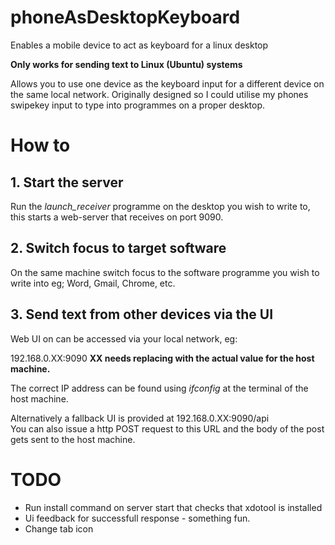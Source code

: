 # phoneAsDesktopKeyboard
Enables a mobile device to act as keyboard for a linux desktop

__Only works for sending text to Linux (Ubuntu) systems__

Allows you to use one device as the keyboard input for a different device on the same local network. 
Originally designed so I could utilise my phones swipekey input to type into programmes on a proper desktop.

# How to

## 1. Start the server
Run the *launch_receiver* programme on the desktop you wish to write to, this starts a web-server that receives on port 9090.

## 2. Switch focus to target software
On the same machine switch focus to the software programme you wish to write into eg; Word, Gmail, Chrome, etc.

## 3. Send text from other devices via the UI
Web UI on can be accessed via your local network, eg:

192.168.0.XX:9090       __XX needs replacing with the actual value for the host machine.__

The correct IP address can be found using _ifconfig_ at the terminal of the host machine.

Alternatively a fallback UI is provided at 192.168.0.XX:9090/api  
You can also issue a http POST request to this URL and the body of the post gets sent to the host machine.

# TODO
- Run install command on server start that checks that xdotool is installed
- Ui feedback for successfull response - something fun.
- Change tab icon
